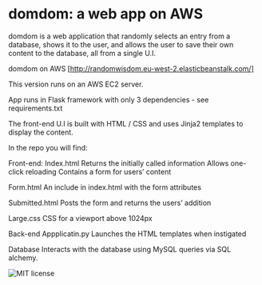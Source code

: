 # domdom: a web app on AWS

domdom is a web application that randomly selects an entry from a database, shows it to the user, and allows the user to save their own content to the database, all from a single U.I.

domdom on AWS [http://randomwisdom.eu-west-2.elasticbeanstalk.com/]

This version runs on an AWS EC2 server.

App runs in Flask framework with only 3 dependencies - see requirements.txt

The front-end U.I is built with HTML / CSS and uses Jinja2 templates to display the content.

In the repo you will find:

Front-end:
Index.html
Returns the initially called information
Allows one-click reloading
Contains a form for users’ content

Form.html
An include in index.html with the form attributes

Submitted.html
Posts the form and returns the users’ addition

Large.css
CSS for a viewport above 1024px

Back-end
Appplicatin.py
Launches the HTML templates when instigated

Database
Interacts with the database using MySQL queries via SQL alchemy.

![MIT license](https://badgen.net/badge/license/MIT/blue)
